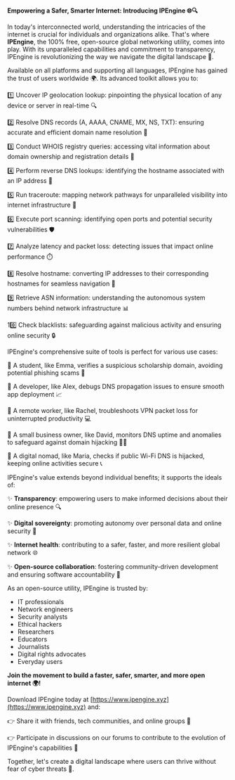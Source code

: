 **Empowering a Safer, Smarter Internet: Introducing IPEngine 🌐🔍**

In today's interconnected world, understanding the intricacies of the internet is crucial for individuals and organizations alike. That's where **IPEngine**, the 100% free, open-source global networking utility, comes into play. With its unparalleled capabilities and commitment to transparency, IPEngine is revolutionizing the way we navigate the digital landscape 🚀.

Available on all platforms and supporting all languages, IPEngine has gained the trust of users worldwide 🌍. Its advanced toolkit allows you to:

1️⃣ Uncover IP geolocation lookup: pinpointing the physical location of any device or server in real-time 🔍

2️⃣ Resolve DNS records (A, AAAA, CNAME, MX, NS, TXT): ensuring accurate and efficient domain name resolution 📡

3️⃣ Conduct WHOIS registry queries: accessing vital information about domain ownership and registration details 📝

4️⃣ Perform reverse DNS lookups: identifying the hostname associated with an IP address 🔑

5️⃣ Run traceroute: mapping network pathways for unparalleled visibility into internet infrastructure 🚗

6️⃣ Execute port scanning: identifying open ports and potential security vulnerabilities 🛡️

7️⃣ Analyze latency and packet loss: detecting issues that impact online performance ⏱️

8️⃣ Resolve hostname: converting IP addresses to their corresponding hostnames for seamless navigation 🔗

9️⃣ Retrieve ASN information: understanding the autonomous system numbers behind network infrastructure 📊

10️⃣ Check blacklists: safeguarding against malicious activity and ensuring online security 🔒

IPEngine's comprehensive suite of tools is perfect for various use cases:

🌟 A student, like Emma, verifies a suspicious scholarship domain, avoiding potential phishing scams 🚨

🌟 A developer, like Alex, debugs DNS propagation issues to ensure smooth app deployment 📈

🌟 A remote worker, like Rachel, troubleshoots VPN packet loss for uninterrupted productivity 💻

🌟 A small business owner, like David, monitors DNS uptime and anomalies to safeguard against domain hijacking 👮‍♂️

🌟 A digital nomad, like Maria, checks if public Wi-Fi DNS is hijacked, keeping online activities secure 📞

IPEngine's value extends beyond individual benefits; it supports the ideals of:

✨ **Transparency**: empowering users to make informed decisions about their online presence 🔍

✨ **Digital sovereignty**: promoting autonomy over personal data and online security 👊

✨ **Internet health**: contributing to a safer, faster, and more resilient global network 🌐

✨ **Open-source collaboration**: fostering community-driven development and ensuring software accountability 💪

As an open-source utility, IPEngine is trusted by:

* IT professionals
* Network engineers
* Security analysts
* Ethical hackers
* Researchers
* Educators
* Journalists
* Digital rights advocates
* Everyday users

**Join the movement to build a faster, safer, smarter, and more open internet 🌍!**

Download IPEngine today at [https://www.ipengine.xyz](https://www.ipengine.xyz) and:

👉 Share it with friends, tech communities, and online groups 💬

👉 Participate in discussions on our forums to contribute to the evolution of IPEngine's capabilities 🤝

Together, let's create a digital landscape where users can thrive without fear of cyber threats 🌟.